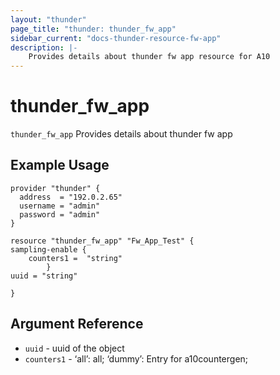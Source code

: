 ```yaml
---
layout: "thunder"
page_title: "thunder: thunder_fw_app"
sidebar_current: "docs-thunder-resource-fw-app"
description: |-
	Provides details about thunder fw app resource for A10
---
```


# thunder\_fw\_app

`thunder_fw_app` Provides details about thunder fw app
## Example Usage


```hcl
provider "thunder" {
  address  = "192.0.2.65"
  username = "admin"
  password = "admin"
}

resource "thunder_fw_app" "Fw_App_Test" {
sampling-enable {   
    counters1 =  "string" 
        }
uuid = "string"
 
}

```

## Argument Reference

* `uuid` - uuid of the object
* `counters1` - ‘all’: all; ‘dummy’: Entry for a10countergen;

